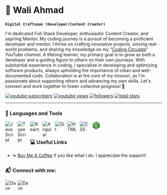 # 👋 Wali Ahmad

**`Digital Craftsman (Developer/Content Creator)`**

I'm dedicated Full-Stack Developer, enthusiastic Content Creator, and aspiring Mentor. My coding journey is a pursuit of becoming a proficient developer and mentor. I thrive on crafting innovative projects, solving real-world problems, and sharing my knowledge on my "[Coding Circulate][youtube]" YouTube channel. A lifelong learner, my primary goal is to grow as both a developer and a guiding figure to others on their own journeys. With substantial experience in coding, I specialize in developing and optimizing software products, always upholding the importance of clean and well-documented code. Collaboration is at the core of my mission, as I'm passionate about supporting others and advancing my own skills. Let's connect and work together to foster collective progress! 🌟

   <p align="left">
      <a href="https://www.youtube.com/@codingcirculate?sub_confirmation=1">
         <img alt="youtube subscribers" title="Subscribe to my YouTube channel" src="https://custom-icon-badges.demolab.com/youtube/channel/subscribers/UCTWWpQZK0xa2x0EnBJfGyCQ?color=%23E05D44&label=SUBSCRIBE&logo=video&logoColor=white&style=for-the-badge&labelColor=CE4630"/></a> 
      <a href="https://www.youtube.com/@codingcirculate">
         <img alt="youtube views" title="YouTube views" src="https://custom-icon-badges.demolab.com/youtube/channel/views/UCTWWpQZK0xa2x0EnBJfGyCQ?color=%23E1AD0E&logo=eye&logoColor=white&style=for-the-badge&labelColor=C79600"/></a> 
      <a href="https://github.com/walifile?tab=followers">
         <img alt="followers" title="Follow me on Github" src="https://custom-icon-badges.demolab.com/github/followers/walifile?color=236ad3&labelColor=1155ba&style=for-the-badge&logo=person-add&label=Follow&logoColor=white"/></a>
      <a href="https://github.com/walifile?tab=repositories&sort=stargazers">
         <img alt="total stars" title="Total stars on GitHub" src="https://custom-icon-badges.demolab.com/github/stars/walifile?color=55960c&style=for-the-badge&labelColor=488207&logo=star"/></a>
   </p>

---

### 🧰 Languages and Tools

<img align="left" alt="JavaScript" width="30px" style="padding-right:10px;" src="https://cdn.jsdelivr.net/gh/devicons/devicon/icons/javascript/javascript-plain.svg" />
<img align="left" alt="TypeScript" width="30px" style="padding-right:10px;" src="https://cdn.jsdelivr.net/gh/devicons/devicon/icons/typescript/typescript-plain.svg" />
<img align="left" alt="React" width="30px" style="padding-right:10px;" src="https://cdn.jsdelivr.net/gh/devicons/devicon/icons/react/react-original.svg" />
<img align="left" alt="Angular" width="30px" style="padding-right:10px;" src="https://cdn.jsdelivr.net/gh/devicons/devicon/icons/angularjs/angularjs-plain.svg" />
<img align="left" alt="Git" width="30px" style="padding-right:10px;" src="https://cdn.jsdelivr.net/gh/devicons/devicon/icons/git/git-original.svg" />
<img align="left" alt="HTML" width="30px" style="padding-right:10px;" src="https://cdn.jsdelivr.net/gh/devicons/devicon/icons/html5/html5-plain.svg" />
<img align="left" alt="CSS" width="30px" style="padding-right:10px;" src="https://cdn.jsdelivr.net/gh/devicons/devicon/icons/css3/css3-plain.svg" />
<img align="left" target="_blank" alt="NodeJS" width="26px" src="https://raw.githubusercontent.com/github/explore/80688e429a7d4ef2fca1e82350fe8e3517d3494d/topics/nodejs/nodejs.png" />
<br />

#

### 💻 Useful Links
- ☕ [Buy Me A Coffee](https://www.buymeacoffee.com/waliahmad9) if you like what I do. I appreciate the support! 



### 📬 Connect with me:
[<img align="left" src="https://raw.githubusercontent.com/rahuldkjain/github-profile-readme-generator/master/src/images/icons/Social/youtube.svg" alt="Dave Gray | Youtube" height="30" width="40" />][youtube]
[<img align="left" src="https://raw.githubusercontent.com/rahuldkjain/github-profile-readme-generator/master/src/images/icons/Social/twitter.svg" alt="Dave Gray | Twitter" height="30" width="40" />][twitter]


<br />
<br />

[twitter]: https://twitter.com/__waliahmad
[youtube]: https://www.youtube.com/@codingcirculate
